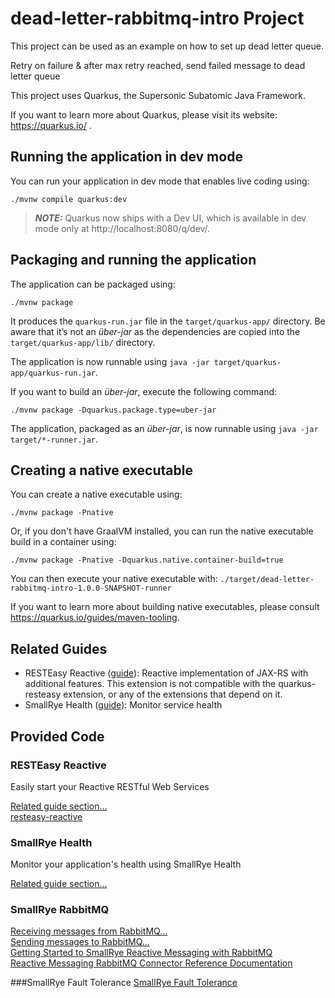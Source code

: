 # dead-letter-rabbitmq-intro Project
This project can be used as an example on how to set up dead letter queue.

Retry on failure & after max retry reached, send failed message to dead letter queue

This project uses Quarkus, the Supersonic Subatomic Java Framework.

If you want to learn more about Quarkus, please visit its website: https://quarkus.io/ .

## Running the application in dev mode

You can run your application in dev mode that enables live coding using:
```shell script
./mvnw compile quarkus:dev
```

> **_NOTE:_**  Quarkus now ships with a Dev UI, which is available in dev mode only at http://localhost:8080/q/dev/.

## Packaging and running the application

The application can be packaged using:
```shell script
./mvnw package
```
It produces the `quarkus-run.jar` file in the `target/quarkus-app/` directory.
Be aware that it’s not an _über-jar_ as the dependencies are copied into the `target/quarkus-app/lib/` directory.

The application is now runnable using `java -jar target/quarkus-app/quarkus-run.jar`.

If you want to build an _über-jar_, execute the following command:
```shell script
./mvnw package -Dquarkus.package.type=uber-jar
```

The application, packaged as an _über-jar_, is now runnable using `java -jar target/*-runner.jar`.

## Creating a native executable

You can create a native executable using: 
```shell script
./mvnw package -Pnative
```

Or, if you don't have GraalVM installed, you can run the native executable build in a container using: 
```shell script
./mvnw package -Pnative -Dquarkus.native.container-build=true
```

You can then execute your native executable with: `./target/dead-letter-rabbitmq-intro-1.0.0-SNAPSHOT-runner`

If you want to learn more about building native executables, please consult https://quarkus.io/guides/maven-tooling.

## Related Guides

- RESTEasy Reactive ([guide](https://quarkus.io/guides/resteasy-reactive)): Reactive implementation of JAX-RS with additional features. This extension is not compatible with the quarkus-resteasy extension, or any of the extensions that depend on it.
- SmallRye Health ([guide](https://quarkus.io/guides/microprofile-health)): Monitor service health

## Provided Code

### RESTEasy Reactive

Easily start your Reactive RESTful Web Services

[Related guide section...](https://quarkus.io/guides/getting-started-reactive#reactive-jax-rs-resources) \
[resteasy-reactive](https://quarkus.io/guides/resteasy-reactive)
### SmallRye Health

Monitor your application's health using SmallRye Health

[Related guide section...](https://quarkus.io/guides/smallrye-health)

### SmallRye RabbitMQ
[Receiving messages from RabbitMQ...](https://smallrye.io/smallrye-reactive-messaging/3.15.0/rabbitmq/receiving-messages-from-rabbitmq/) \
[Sending messages to RabbitMQ...](https://smallrye.io/smallrye-reactive-messaging/3.15.0/rabbitmq/sending-messages-to-rabbitmq/) \
[Getting Started to SmallRye Reactive Messaging with RabbitMQ](https://quarkus.io/guides/rabbitmq) \
[Reactive Messaging RabbitMQ Connector Reference Documentation](https://quarkus.io/guides/rabbitmq-reference)

###SmallRye Fault Tolerance
[SmallRye Fault Tolerance](https://quarkus.io/guides/smallrye-fault-tolerance)